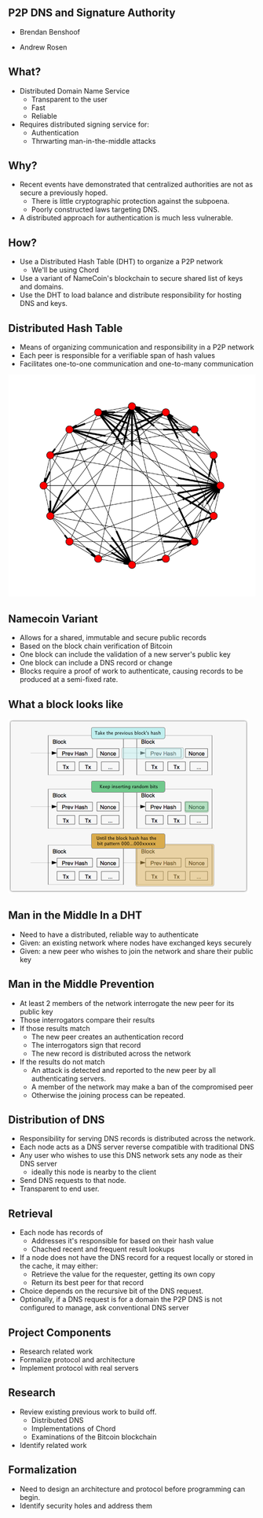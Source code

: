 P2P DNS and Signature Authority
----

- Brendan Benshoof

- Andrew Rosen

## What?

- Distributed Domain Name Service
	- Transparent to the user
	- Fast
	- Reliable
- Requires distributed signing service for:
	- Authentication
	- Thrwarting man-in-the-middle attacks


## Why?

- Recent events have demonstrated that centralized authorities are not as secure a previously hoped.
	- There is little cryptographic protection against the subpoena.
	- Poorly constructed laws targeting DNS.
- A distributed approach for authentication is much less vulnerable.


## How?

- Use a Distributed Hash Table (DHT) to organize a P2P network
	- We'll be using Chord
- Use a variant of NameCoin's blockchain to secure shared list of keys and domains.
- Use the DHT to load balance and distribute responsibility for hosting DNS
and keys.


## Distributed Hash Table
- Means of organizing communication and responsibility in a P2P network
- Each peer is responsible for a verifiable span of hash values
- Facilitates one-to-one communication and one-to-many communication

![Chord Ring](chordreal.png)

## Namecoin Variant
- Allows for a shared, immutable and secure public records
- Based on the block chain verification of Bitcoin
- One block can include the validation of a new server's public key
- One block can include a DNS record or change
- Blocks require a proof of work to authenticate, causing records to be produced at a semi-fixed rate.

## What a block looks like

![Block Diagram](bitcoin-diagram-490.png)

## Man in the Middle In a DHT
- Need to have a distributed, reliable way to authenticate 
- Given: an existing network where nodes have exchanged keys securely
- Given: a new peer who wishes to join the network and share their public key

## Man in the Middle Prevention
- At least 2 members of the network interrogate the new peer for its public key
- Those interrogators compare their results
- If those results match
    - The new peer creates an authentication record
    - The interrogators sign that record
    - The new record is distributed across the network
- If the results do not match
    - An attack is detected and reported to the new peer by all authenticating servers.
    - A member of the network may make a ban of the compromised peer
    - Otherwise the joining process can be repeated.

## Distribution of DNS
- Responsibility for serving DNS records is distributed across the network.
- Each node acts as a DNS server reverse compatible with traditional DNS
- Any user who wishes to use this DNS network sets any node as their DNS server 
	- ideally this node is nearby to the client
- Send DNS requests to that node.
- Transparent to end user. 

## Retrieval
- Each node has records of
	- Addresses it's responsible for based on their hash value
	- Chached recent and frequent result lookups
- If a node does not have the DNS record for a request locally or stored in the cache, it may either:
    - Retrieve the value for the requester, getting its own copy
	- Return its best peer for that record
- Choice depends on the recursive bit of the DNS request.
- Optionally, if a DNS request is for a domain the P2P DNS is not configured to manage, ask conventional DNS server

## Project Components
- Research related work
- Formalize protocol and architecture
- Implement protocol with real servers

## Research
- Review existing previous work to build off.
	- Distributed DNS
	- Implementations of Chord
	- Examinations of the Bitcoin blockchain
- Identify related work

## Formalization
- Need to design an architecture and protocol before programming can begin.
- Identify security holes and address them
